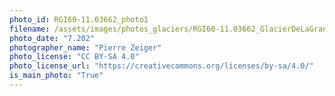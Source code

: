 ```yaml
---
photo_id: RGI60-11.03662_photo1
filename: /assets/images/photos_glaciers/RGI60-11.03662_GlacierDeLaGrandeMotte_PierreZeiger_202007.JPG
photo_date: "7.202"
photographer_name: "Pierre Zeiger"
photo_license: "CC BY-SA 4.0"
photo_license_url: "https://creativecommons.org/licenses/by-sa/4.0/"
is_main_photo: "True"
---
```

